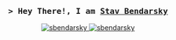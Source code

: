 <!-- Hi, Welcome to my readme, hope I'll inspire you :) -->
<!-- Contact me: sbendarsky@gmail.com -->

<!-- Intro -->
<h3 align="center">
    <samp>&gt; Hey There!, I am
        <b><a target="_blank" href="https://www.sbendarsky.tech">Stav Bendarsky</a></b>
    </samp>
</h3>
<p align="center">
 <a href="https://linkedin.com/in/stav-bendarsky" target="_blank">
  <img src="https://img.shields.io/badge/LinkedIn-0077B5?style=for-the-badge&logo=linkedin&logoColor=white" alt="sbendarsky"/>
 </a>
 <a href="mailto:sbendarsky@gmail.com" target="_blank">
  <img src="https://img.shields.io/badge/Gmail-D14836?style=for-the-badge&logo=gmail&logoColor=white" alt="sbendarsky" />
 </a>
</p>

<!-- About me section
---
### About me

- 🎓 I'm a 21 year-old student from Israel, currently attending Ort Singalovski. I'm diving headfirst into the exciting world of programming and exploring various technologies.
- 💻 Aspiring to become a DevOps engineer, I'm fueled by curiosity and a strong desire to understand the dynamic relationship between software development and operations.
- ⚡️ Fun Fact: Behind my passion for programming and technology, I'm also a big lover of dogs. In my free time, I enjoy playing video games, reading books and listen to music and cooking.

#

<!-- Skills section 

### Languages and Technologies

[![Python][Python]][Python-url]
[![Java][Java]][Java-url]
[![Bash][Bash]][Bash-url]
[![Vim][Vim]][Vim-url]
[![Linux][Linux]][Linux-url]
[![Github][Github]][Github-url]
[![Jenkins][Jenkins]][Jenkins-url]
[![AWS][AWS]][AWS-url]
[![Cisco][Cisco]][Cisco-url]
[![Docker][Docker]][Docker-url]
[![Git][Git]][Git-url]
[![MongoDB][MongoDB]][MongoDB-url]
[![MySQL][MySQL]][MySQL-url]

<!-- MARKDOWN LINKS & IMAGES 
[Python]: https://img.shields.io/badge/Python-3C873A?style=for-the-badge&labelColor=black&logo=python&logoColor=3C873A
[Python-url]: https://www.python.org
[Java]: https://img.shields.io/badge/java-%23ED8B00.svg?style=for-the-badge&labelColor=black&logo=openjdk&logoColor=white
[Java-url]: https://www.java.com
[Bash]: https://img.shields.io/badge/Bash-000000?style=for-the-badge&labelColor=black&logo=gnubash&logoColor=white
[Bash-url]: https://www.gnu.org/software/bash/
[Vim]: https://img.shields.io/badge/VIM-%2311AB00.svg?style=for-the-badge&labelColor=black&logo=vim&logoColor=white
[Vim-url]: https://www.vim.org
[Linux]: https://img.shields.io/badge/Linux-593D88?style=for-the-badge&labelColor=black&logo=linux&logoColor=white
[Linux-url]: https://www.linux.org
[Github]: https://img.shields.io/badge/github-%23121011.svg?style=for-the-badge&labelColor=black&logo=github&logoColor=white
[Github-url]: https://www.github.com
[Jenkins]: https://img.shields.io/badge/jenkins-%232C5263.svg?style=for-the-badge&labelColor=black&logo=jenkins&logoColor=white
[Jenkins-url]: https://www.jenkins.io
[AWS]: https://img.shields.io/badge/AWS-F0DB4F?style=for-the-badge&labelColor=black&logo=amazonaws&logoColor=F0DB4F
[AWS-url]: https://aws.amazon.com
[Cisco]: https://img.shields.io/badge/cisco-%23049fd9.svg?style=for-the-badge&labelColor=black&logo=cisco&logoColor=white
[Cisco-url]: https://www.cisco.com 
[Docker]: https://img.shields.io/badge/docker-%230db7ed.svg?style=for-the-badge&labelColor=black&logo=docker&logoColor=white
[Docker-url]: https://www.docker.com
[Git]: https://img.shields.io/badge/Git-F05032?style=for-the-badge&labelColor=black&logo=git&logoColor=white
[Git-url]: https://git-scm.com
[MongoDB]: https://img.shields.io/badge/MongoDB-%234ea94b.svg?style=for-the-badge&labelColor=black&logo=mongodb&logoColor=white
[MongoDB-url]: https://www.mongodb.com
[MySQL]: https://img.shields.io/badge/mysql-black?style=for-the-badge&labelColor=black&logo=mysql&logoColor=white
[MySQL-url]: https://www.mysql.com/ -->

